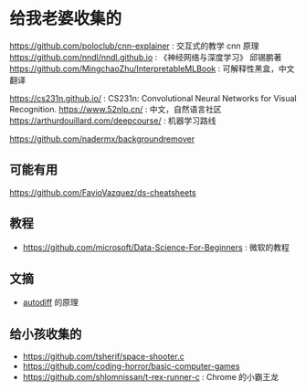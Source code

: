 # 给我老婆收集的

https://github.com/poloclub/cnn-explainer : 交互式的教学 cnn 原理
https://github.com/nndl/nndl.github.io  : 《神经网络与深度学习》 邱锡鹏著
https://github.com/MingchaoZhu/InterpretableMLBook : 可解释性黑盒，中文翻译

https://cs231n.github.io/ : CS231n: Convolutional Neural Networks for Visual Recognition.
https://www.52nlp.cn/ : 中文，自然语言社区
https://arthurdouillard.com/deepcourse/ : 机器学习路线

https://github.com/nadermx/backgroundremover

## 可能有用
https://github.com/FavioVazquez/ds-cheatsheets

## 教程
- https://github.com/microsoft/Data-Science-For-Beginners : 微软的教程

## 文摘
- [autodiff](https://douglasorr.github.io/2021-11-autodiff/article.html) 的原理

## 给小孩收集的
- https://github.com/tsherif/space-shooter.c
- https://github.com/coding-horror/basic-computer-games
- https://github.com/shlomnissan/t-rex-runner-c : Chrome 的小霸王龙
